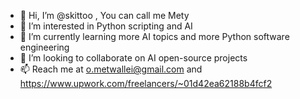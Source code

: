 - 👋 Hi, I’m @skittoo , You can call me Mety 
- 👀 I’m interested in Python scripting and AI 
- 🌱 I’m currently learning more AI topics and more Python software engineering
- 💞️ I’m looking to collaborate on AI open-source projects 
- 📫 Reach me at o.metwallei@gmail.com and https://www.upwork.com/freelancers/~01d42ea62188b4fcf2

<!---
skittoo/skittoo is a ✨ special ✨ repository because its `README.md` (this file) appears on your GitHub profile.
You can click the Preview link to take a look at your changes.
--->
